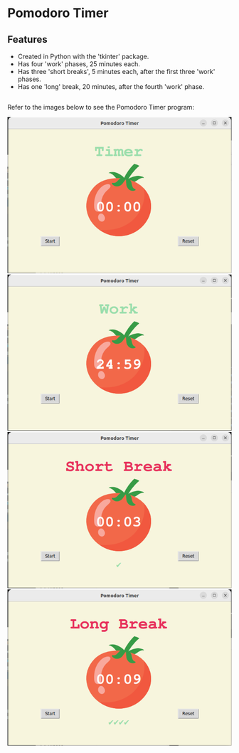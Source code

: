 # Pomodoro Timer

## Features
- Created in Python with the 'tkinter' package.
- Has four 'work' phases, 25 minutes each.
- Has three 'short breaks', 5 minutes each, after the first three 'work' phases.
- Has one 'long' break, 20 minutes, after the fourth 'work' phase.

##

Refer to the images below to see the Pomodoro Timer program:

<img src="docs/img1.png" alt="Start screen of Pomodoro timer.">
<br>
<img src="docs/img2.png" alt="Work phase of Pomodoro timer.">
<br>
<img src="docs/img3.png" alt="Short break phase of Pomodoro timer.">
<br>
<img src="docs/img4.png" alt="Long break phase of Pomodoro timer.">
<br>